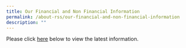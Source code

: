 ```yaml
---
title: Our Financial and Non Financial Information
permalink: /about-rss/our-financial-and-non-financial-information
description: ""
---
```

Please click [here](/files/Financial%20%20Non%20Financial%20Information.pdf) below to view the latest information.